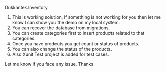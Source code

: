 Dukkantek.Inventory

1.  This is working solution, If something is not working for you then let me know I can show you the demo on my local system.
2.  You can recover the database from migrations.
3.  You can create categories first to insert products related to that categories.
4.  Once you have prodcuts you get count or status of products.
5.  You can also change the status of the products.
6.  Also Xunit Test project is added for test cases.

Let me know if you face any issue. Thanks

